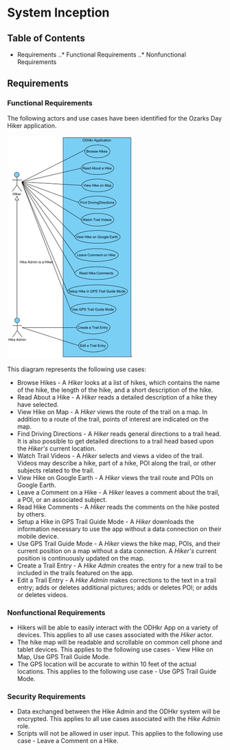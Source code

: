 # System Inception

## Table of Contents
* Requirements
..* Functional Requirements
..* Nonfunctional Requirements

## Requirements

### Functional Requirements
The following actors and use cases have been identified for the Ozarks Day Hiker application.

![image](https://raw.githubusercontent.com/wildharpo/ozarks-day-hiker-app/refs/heads/main/Documents/Diagrams/UseCaseDiagram.jpg)

This diagram represents the following use cases:

* Browse Hikes - A *Hiker* looks at a list of hikes, which contains the name of the hike, the length of the hike, and a short description of the hike.
* Read About a Hike - A *Hiker* reads a detailed description of a hike they have selected.
* View Hike on Map - A *Hiker* views the route of the trail on a map. In addition to a route of the trail, points of interest are indicated on the map.
* Find Driving Directions - A *Hiker* reads general directions to a trail head. It is also possible to get detailed directions to a trail head based upon the *Hiker's* current location.
* Watch Trail Videos - A *Hiker* selects and views a video of the trail. Videos may describe a hike, part of a hike, POI along the trail, or other subjects related to the trail.
* View Hike on Google Earth - A *Hiker* views the trail route and POIs on Google Earth.
* Leave a Comment on a Hike - A *Hiker* leaves a comment about the trail, a POI, or an associated subject.
* Read Hike Comments - A *Hiker* reads the comments on the hike posted by others.
* Setup a Hike in GPS Trail Guide Mode - A *Hiker* downloads the information necessary to use the app without a data connection on their mobile device.
* Use GPS Trail Guide Mode - A *Hiker* views the hike map, POIs, and their current position on a map without a data connection. A *Hiker's* current position is continuously updated on the map.
* Create a Trail Entry - A *Hike Admin* creates the entry for a new trail to be included in the trails featured on the app.
* Edit a Trail Entry - A *Hike Admin* makes corrections to the text in a trail entry; adds or deletes additional pictures; adds or deletes POI; or adds or deletes videos.

### Nonfunctional Requirements
* Hikers will be able to easily interact with the ODHkr App on a variety of devices. This applies to all use cases associated with the *Hiker* actor.
* The hike map will be readable and scrollable on common cell phone and tablet devices. This applies to the following use cases - View Hike on Map, Use GPS Trail Guide Mode.
* The GPS location will be accurate to within 10 feet of the actual locations. This applies to the following use case - Use GPS Trail Guide Mode.

### Security Requirements
* Data exchanged between the Hike Admin and the ODHkr system will be encrypted. This applies to all use cases associated with the *Hike Admin* role.
* Scripts will not be allowed in user input. This applies to the following use case - Leave a Comment on a Hike.
